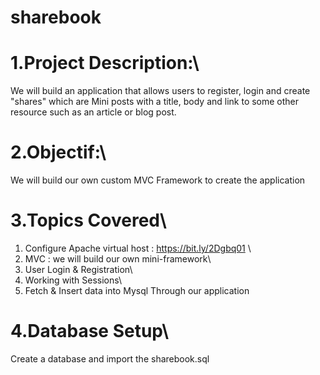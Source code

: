 # sharebook
# 1.Project Description:\
We will build an application that allows users to register, login and create "shares" which are Mini posts with a title,
body and link to some other resource such as an article or blog post.

# 2.Objectif:\
We will build our own custom MVC Framework to create the application

# 3.Topics Covered\
1. Configure Apache virtual host : https://bit.ly/2Dgbq01  \
2. MVC : we will build our own mini-framework\
3. User Login & Registration\
4. Working with Sessions\
5. Fetch & Insert data into Mysql Through our application

# 4.Database Setup\
Create a database and import the sharebook.sql
